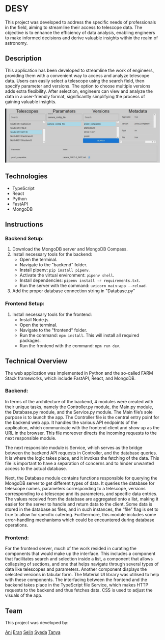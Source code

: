 # DESY

This project was developed to address the specific needs of professionals in the field, aiming to streamline their access to telescope data. The objective is to enhance the efficiency of data analysis, enabling engineers to make informed decisions and derive valuable insights within the realm of astronomy.


## Description
This application has been developed to streamline the work of engineers, providing them with a convenient way to access and analyze telescope data. Users can easily select a telescope using the search field, then specify parameter and versions. The option to choose multiple versions adds extra flexibility. After selection, engineers can view and analyze the data in a user-friendly format, significantly simplifying the process of gaining valuable insights.

![Example](./images/example.jpg)

## Technologies

- TypeScript
- React
- Python
- FastAPI
- MongoDB

## Instructions

### Backend Setup:

1. Download the MongoDB server and MongoDB Compass.
2. Install necessary tools for the backend:
    - Open the terminal.
    - Navigate to the "backend" folder.
    - Install pipenv: `pip install pipenv`.
    - Activate the virtual environment: `pipenv shell`.
    - Install dependencies: `pipenv install -r requirements.txt`.
    - Run the server with the command: `uvicorn main:app --reload`.
3. Add the proper database connection string in "Database.py"

### Frontend Setup:

1. Install necessary tools for the frontend:
    - Install Node.js.
    - Open the terminal.
    - Navigate to the "frontend" folder.
    - Run the command: `npm install`. This will install all required packages.
    - Run the frontend with the command: `npm run dev`.


## Technical Overview

The web application was implemented in Python and the so-called FARM Stack frameworks,
which include FastAPI, React, and MongoDB.

### Backend:

In terms of the architecture of the backend, 4 modules were created with their unique tasks,
namely the Controller.py module, the Main.py module, the Database.py module, and the
Service.py module. The Main file’s sole purpose is to launch the app. The Controller file is
the central entry point for the backend web app. It handles the various API endpoints of the
application, which communicate with the frontend client and show up as the URL in the
browser. This file moreover directs the incoming requests to the next responsible module.

The next responsible module is Service, which serves as the bridge between the backend API
requests in Controller, and the database queries. It is where the logic takes place, and it
invokes the fetching of the data. This file is important to have a separation of concerns and to
hinder unwanted access to the actual database.

Next, the Database module contains functions responsible for querying the MongoDB server
to get different types of data. It queries the database for telescope names, parameters
corresponding to a telescope, versions corresponding to a telescope and its parameters, and
specific data entries. The values received from the database are aggregated onto a list, making
it easier for the server to handle and return data to the client. Some data is stored in the
database as files, and in such instances, the “file” flag is set to true to allow for specific
catering. Furthermore, this module includes some error-handling mechanisms which could be
encountered during database operations.

### Frontend:

For the frontend server, much of the work resided in curating the components that would
make up the interface. This includes a component that facilitates search and selection inside a
list, a component that allows collapsing of sections, and one that helps navigate through
several types of data like telescopes and parameters. Another component displays the selected
versions in tabular form. The Material UI library was utilised to help with these components.
The interfacing between the frontend and the backend takes place in the TypeScript file
Service, which makes HTTP requests to the backend and thus fetches data. CSS is used to
adjust the visuals of the app.

## Team
This project was developed by:

[Ani](https://github.com/Ani-BB)    [Eran](https://github.com/erankramf)    [Selin](https://github.com/selinorhanlar)    [Syeda](https://github.com/bluestar04)    [Tanya](https://github.com/Tetiana2509)
